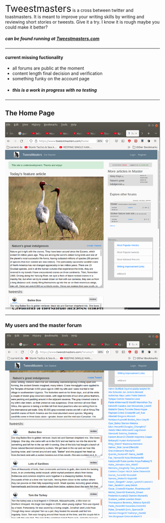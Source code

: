 
<span style="font-size: 30px">Tweestmasters</span> is a cross between twitter and toastmasters. It is meant to improve your writing skills by writing and reviewing short stories or tweests. Give it a try. I know it is rough maybe you could make it better?
<h5>can be found running at <a href="https://www.tweestmasters.com/">Tweestmasters.com</a></h5><hr>
<h4>current missing fuctionality</h4>
<ul>
  <li>all forums are public at the moment</li>
  <li>content length final decision and verification</li>
  <li>something funky on the account page</li>
  <li><h5>this is a work in progress with no testing</h5></li>
</ul>
<hr>
<h2> The Home Page</h2>
<img src="Screenshot.png">

<hr>

<h3> My users and the master forum</h3>
  
  
<img src="Screenshot2.png">
